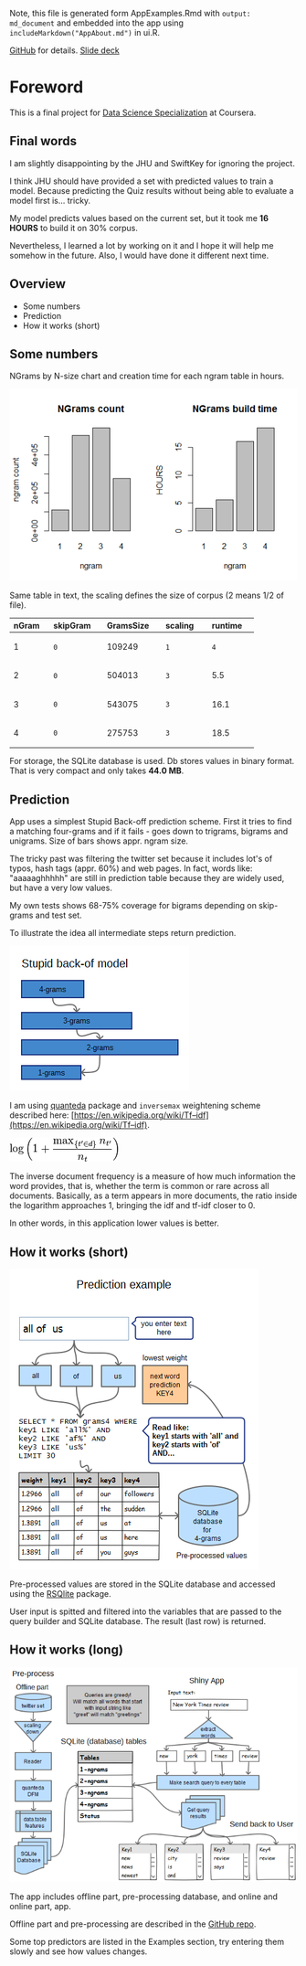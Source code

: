Note, this file is generated form AppExamples.Rmd with
`output: md_document` and embedded into the app using
`includeMarkdown("AppAbout.md")` in ui.R.

[GitHub](https://github.com/Muhomorik/DSS_Capstone) for details. [Slide
deck](http://rpubs.com/Muhomorik/dssSlides)

Foreword
========

This is a final project for [Data Science
Specialization](https://www.coursera.org/specializations/jhu-data-science)
at Coursera.

Final words
-----------

I am slightly disappointing by the JHU and SwiftKey for ignoring the
project.

I think JHU should have provided a set with predicted values to train a
model. Because predicting the Quiz results without being able to
evaluate a model first is... tricky.

My model predicts values based on the current set, but it took me **16
HOURS** to build it on 30% corpus.

Nevertheless, I learned a lot by working on it and I hope it will help
me somehow in the future. Also, I would have done it different next
time.

Overview
--------

-   Some numbers
-   Prediction
-   How it works (short)

Some numbers
------------

NGrams by N-size chart and creation time for each ngram table in hours.

![](AppAbout_files/figure-markdown_strict/chartNgramSize-1.png)<!-- -->

Same table in text, the scaling defines the size of corpus (2 means 1/2
of file).

<table style="width:85%;">
<colgroup>
<col width="13%" />
<col width="18%" />
<col width="19%" />
<col width="16%" />
<col width="16%" />
</colgroup>
<thead>
<tr class="header">
<th align="left">nGram</th>
<th align="left">skipGram</th>
<th align="left">GramsSize</th>
<th align="left">scaling</th>
<th align="left">runtime</th>
</tr>
</thead>
<tbody>
<tr class="odd">
<td align="left"><p>1</p></td>
<td align="left"><pre><code>0</code></pre></td>
<td align="left"><p>109249</p></td>
<td align="left"><pre><code>1</code></pre></td>
<td align="left"><pre><code>4</code></pre></td>
</tr>
<tr class="even">
<td align="left"><p>2</p></td>
<td align="left"><pre><code>0</code></pre></td>
<td align="left"><p>504013</p></td>
<td align="left"><pre><code>3</code></pre></td>
<td align="left"><p>5.5</p></td>
</tr>
<tr class="odd">
<td align="left"><p>3</p></td>
<td align="left"><pre><code>0</code></pre></td>
<td align="left"><p>543075</p></td>
<td align="left"><pre><code>3</code></pre></td>
<td align="left"><p>16.1</p></td>
</tr>
<tr class="even">
<td align="left"><p>4</p></td>
<td align="left"><pre><code>0</code></pre></td>
<td align="left"><p>275753</p></td>
<td align="left"><pre><code>3</code></pre></td>
<td align="left"><p>18.5</p></td>
</tr>
</tbody>
</table>

For storage, the SQLite database is used. Db stores values in binary
format. That is very compact and only takes **44.0 MB**.

Prediction
----------

App uses a simplest Stupid Back-off prediction scheme. First it tries to
find a matching four-grams and if it fails - goes down to trigrams,
bigrams and unigrams. Size of bars shows appr. ngram size.

The tricky past was filtering the twitter set because it includes lot's
of typos, hash tags (appr. 60%) and web pages. In fact, words like:
"aaaaaghhhhh" are still in prediction table because they are widely
used, but have a very low values.

My own tests shows 68-75% coverage for bigrams depending on skip-grams
and test set.

To illustrate the idea all intermediate steps return prediction.

![predictionScheme](myimg/StupidBackof.png)

I am using [quanteda](https://github.com/kbenoit/quanteda) package and
`inversemax` weightening scheme described here:
[https://en.wikipedia.org/wiki/Tf–idf](https://en.wikipedia.org/wiki/Tf–idf).

![weight\_inversemax](myimg/weight_inversemax.png)

The inverse document frequency is a measure of how much information the
word provides, that is, whether the term is common or rare across all
documents. Basically, as a term appears in more documents, the ratio
inside the logarithm approaches 1, bringing the idf and tf-idf closer to
0.

In other words, in this application lower values is better.

How it works (short)
--------------------

![how\_works\_short](myimg/Prediction.png)

Pre-processed values are stored in the SQLite database and accessed
using the [RSQlite](https://github.com/rstats-db/RSQLite) package.

User input is spitted and filtered into the variables that are passed to
the query builder and SQLite database. The result (last row) is
returned.

How it works (long)
-------------------

![app](myimg/App.png)

The app includes offline part, pre-processing database, and online and
online part, app.

Offline part and pre-processing are described in the [GitHub
repo](https://github.com/Muhomorik/DSS_Capstone).

Some top predictors are listed in the Examples section, try entering
them slowly and see how values changes.
